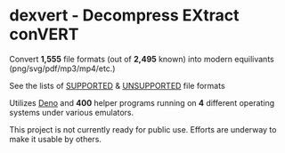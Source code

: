 # dexvert - **D**ecompress **EX**tract con**VERT**
Convert **1,555** file formats (out of **2,495** known) into modern equilivants (png/svg/pdf/mp3/mp4/etc.)

See the lists of [SUPPORTED](SUPPORTED.md) & [UNSUPPORTED](UNSUPPORTED.md) file formats

Utilizes [Deno](https://deno.land/) and **400** helper programs running on **4** different operating systems under various emulators.

This project is not currently ready for public use. Efforts are underway to make it usable by others.

